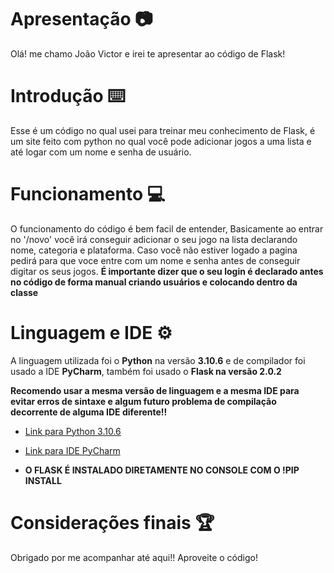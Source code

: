 # Apresentação 📷
  Olá! me chamo João Victor e irei te apresentar ao código de Flask!

# Introdução ⌨️
  Esse é um código no qual usei para treinar meu conhecimento de Flask, é um site feito com python no qual você pode adicionar jogos a uma lista e até logar com um nome
  e senha de usuário.

# Funcionamento 💻
  O funcionamento do código é bem facil de entender, Basicamente ao entrar no '/novo' você irá conseguir adicionar o seu jogo na lista declarando nome, categoria e plataforma.
  Caso você não estiver logado a pagina pedirá para que voce entre com um nome e senha antes de conseguir digitar os seus jogos. **É importante dizer que o seu login é declarado
  antes no código de forma manual criando usuários e colocando dentro da classe**
  
# Linguagem e IDE ⚙️
  A linguagem utilizada foi o **Python** na versão **3.10.6** e de compilador foi usado a IDE **PyCharm**, também foi usado o **Flask na versão 2.0.2**
  
  **Recomendo usar a mesma versão de linguagem e a mesma IDE para evitar erros de sintaxe e algum futuro problema de compilação decorrente de alguma IDE diferente!!**
  
  * [Link para Python 3.10.6](https://www.python.org/downloads/)
  
  * [Link para IDE PyCharm](https://www.jetbrains.com/pt-br/pycharm/download/#section=windows)
  
  * **O FLASK É INSTALADO DIRETAMENTE NO CONSOLE COM O !PIP INSTALL**

# Considerações finais 🏆
  Obrigado por me acompanhar até aqui!! Aproveite o código!
